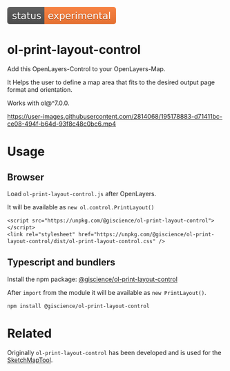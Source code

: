 [![status: experimental](https://github.com/GIScience/badges/raw/master/status/experimental.svg)](https://github.com/GIScience/badges#experimental)

# ol-print-layout-control

Add this OpenLayers-Control to your OpenLayers-Map.

It Helps the user to define a map area that fits to the desired output page format and orientation.

Works with ol@^7.0.0.



https://user-images.githubusercontent.com/2814068/195178883-d71411bc-ce08-494f-b64d-93f8c48c0bc6.mp4



# Usage

## Browser
Load `ol-print-layout-control.js` after OpenLayers. 

It will be available as `new ol.control.PrintLayout()`
```shell
<script src="https://unpkg.com/@giscience/ol-print-layout-control"></script>
<link rel="stylesheet" href="https://unpkg.com/@giscience/ol-print-layout-control/dist/ol-print-layout-control.css" />
```


## Typescript and bundlers

Install the npm package: [@giscience/ol-print-layout-control](https://www.npmjs.com/package/@giscience/ol-print-layout-control)

After `import` from the module it will be available as `new PrintLayout()`.
```
npm install @giscience/ol-print-layout-control
```

# Related

Originally `ol-print-layout-control` has been developed and is used for the 
[SketchMapTool](https://github.com/GIScience/sketch-map-tool). 
